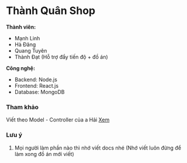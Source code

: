 # Thành Quân Shop

**Thành viên:**
- Mạnh Linh
- Hà Đăng
- Quang Tuyên
- Thành Đạt (Hỗ trợ đẩy tiến độ + đồ án)

**Công nghệ:**
- Backend: Node.js
- Frontend: React.js
- Database: MongoDB

### Tham khảo

Viết theo Model - Controller của a Hải [Xem](https://github.com/haivx/connect-mongodb-express/tree/master/Example%203)

### Lưu ý

1) Mọi người làm phần nào thì nhớ viết docs nhé (Nhớ viết luôn đừng để làm xong đồ án mới viết)


